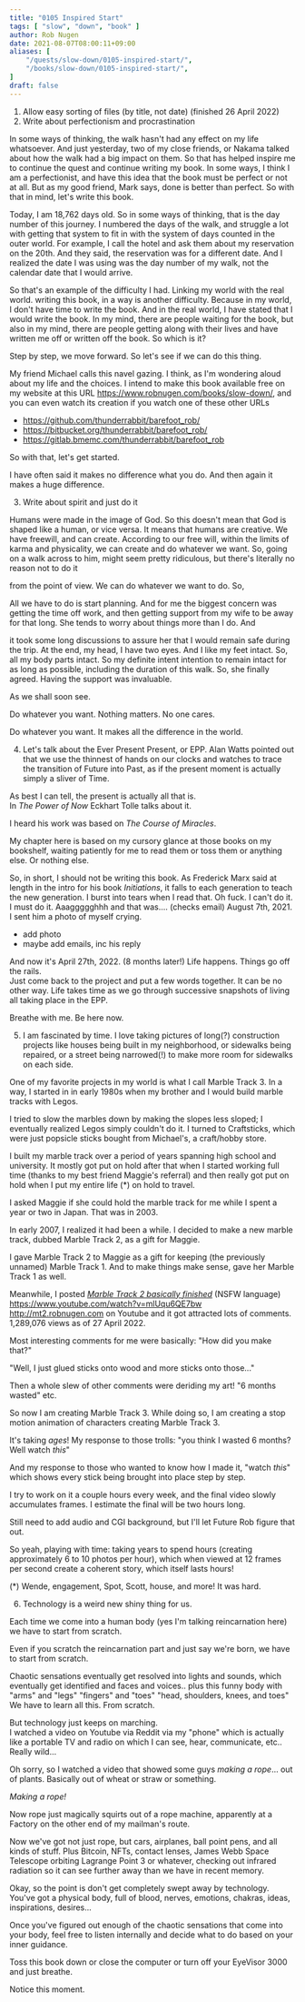 ```yaml
---
title: "0105 Inspired Start"
tags: [ "slow", "down", "book" ]
author: Rob Nugen
date: 2021-08-07T08:00:11+09:00
aliases: [
    "/quests/slow-down/0105-inspired-start/",
    "/books/slow-down/0105-inspired-start/",
]
draft: false
---
```


1. Allow easy sorting of files (by title, not date) (finished 26 April 2022)
2. Write about perfectionism and procrastination

In some ways of thinking, the walk hasn't had any effect on my life
whatsoever. And just yesterday, two of my close friends, or Nakama
talked about how the walk had a big impact on them. So that has helped
inspire me to continue the quest and continue writing my book. In some
ways, I think I am a perfectionist, and have this idea that the book
must be perfect or not at all. But as my good friend, Mark says, done
is better than perfect. So with that in mind, let's write this book.

Today, I am 18,762 days old. So in some ways of thinking, that is the
day number of this journey. I numbered the days of the walk, and
struggle a lot with getting that system to fit in with the system of
days counted in the outer world. For example, I call the hotel and ask
them about my reservation on the 20th. And they said, the reservation
was for a different date. And I realized the date I was using was the
day number of my walk, not the calendar date that I would arrive.

So that's an example of the difficulty I had. Linking my world with
the real world. writing this book, in a way is another
difficulty. Because in my world, I don't have time to write the
book. And in the real world, I have stated that I would write the
book. In my mind, there are people waiting for the book, but also in
my mind, there are people getting along with their lives and have
written me off or written off the book. So which is it?

Step by step, we move forward. So let's see if we can do this thing.

My friend Michael calls this navel gazing. I think, as I'm wondering
aloud about my life and the choices. I intend to make this book
available free on my website at this URL
https://www.robnugen.com/books/slow-down/, and you can even watch its
creation if you watch one of these other URLs

* https://github.com/thunderrabbit/barefoot_rob/
* https://bitbucket.org/thunderrabbit/barefoot_rob/
* https://gitlab.bmemc.com/thunderrabbit/barefoot_rob

So with that, let's get started.

I have often said it makes no difference what you do.  And then again
it makes a huge difference.

3. Write about spirit and just do it

Humans were made in the image of God. So this doesn't mean that God is
shaped like a human, or vice versa. It means that humans are
creative. We have freewill, and can create. According to our free
will, within the limits of karma and physicality, we can create and do
whatever we want. So, going on a walk across to him, might seem pretty
ridiculous, but there's literally no reason not to do it

from the point of view. We can do whatever we want to do. So,

All we have to do is start planning. And for me the biggest concern
was getting the time off work, and then getting support from my wife
to be away for that long.  She tends to worry about things more than I
do. And

it took some long discussions to assure her that I would remain safe
during the trip. At the end, my head, I have two eyes. And I like my
feet intact. So, all my body parts intact. So my definite intent
intention to remain intact for as long as possible, including the
duration of this walk. So, she finally agreed. Having the support was
invaluable.

As we shall soon see.


Do whatever you want.  Nothing matters.  No one cares.

Do whatever you want.  It makes all the difference in the world.

4. Let's talk about the Ever Present Present, or EPP.
Alan Watts pointed out that we use the thinnest of
hands on our clocks and watches to trace the transition of Future into Past,
as if the present moment is actually simply a sliver of Time.

As best I can tell, the present is actually all that is.  
In _The Power of Now_ Eckhart Tolle talks about it.

I heard his work was based on _The Course of Miracles_.

My chapter here is based on my cursory glance at those books on my bookshelf,
waiting patiently for me to read them or toss them or anything else.  Or nothing else.

So, in short, I should not be writing this book.  As Frederick Marx said at length
in the intro for his book _Initiations_, it falls to each generation to teach the
new generation. I burst into tears when I read that.  Oh fuck.  I can't do it.  
I must do it.  Aaaggggghhh  and that was.... (checks email) August 7th, 2021.  
I sent him a photo of myself crying.

* add photo
* maybe add emails, inc his reply

And now it's April 27th, 2022.  (8 months later!)  Life happens.  Things go off the rails.  
Just come back to the project and put a few words together.  It can be no other way.
Life takes time as we go through successive snapshots of living all taking place in the EPP.

Breathe with me.  Be here now.

5. I am fascinated by time.  I love taking pictures of long(?) construction projects
like houses being built in my neighborhood, or sidewalks being repaired,
or a street being narrowed(!) to make more room for sidewalks on each side.

One of my favorite projects in my world is what I call Marble Track 3.
In a way, I started in in early 1980s when my brother and I would build
marble tracks with Legos.

I tried to slow the marbles down by making the slopes less sloped;
I eventually realized Legos simply couldn't do it.  I turned to Craftsticks,
which were just popsicle sticks bought from Michael's, a craft/hobby store.

I built my marble track over a period of years spanning high school and university.
It mostly got put on hold after that when I started working full time
(thanks to my best friend Maggie's referral)
and then really got put on hold when I put my entire life (*) on hold to travel.

I asked Maggie if she could hold the marble track for me
while I spent a year or two in Japan.  That was in 2003.

In early 2007, I realized it had been a while.
I decided to make a new marble track, dubbed Marble Track 2,
as a gift for Maggie.

I gave Marble Track 2 to Maggie as a gift for keeping (the previously unnamed)
Marble Track 1. And to make things make sense, gave her Marble Track 1 as well.

Meanwhile, I posted
[_Marble Track 2 basically finished_](https://www.youtube.com/watch?reload=9&v=mlUqu6QE7bw)
(NSFW language)
https://www.youtube.com/watch?v=mlUqu6QE7bw
http://mt2.robnugen.com
on Youtube and it got attracted lots of comments.
1,289,076 views as of 27 April 2022.

Most interesting comments for me were basically: "How did you make that?"

"Well, I just glued sticks onto wood and more sticks onto those..."

Then a whole slew of other comments were deriding my art!  "6 months wasted" etc.

So now I am creating Marble Track 3.
While doing so, I am creating a stop motion animation
of characters creating Marble Track 3.

It's taking *ages*!  My response to those trolls:
"you think I wasted 6 months?  Well watch *this*"

And my response to those who wanted to know how I made it, "watch *this*"
which shows every stick being brought into place step by step.

I try to work on it a couple hours every week,
and the final video slowly accumulates frames.
I estimate the final will be two hours long.

Still need to add audio and CGI background, but I'll let Future Rob figure that out.

So yeah, playing with time: taking years to spend hours (creating approximately
6 to 10 photos per hour), which when viewed at 12 frames per second create a coherent
story, which itself lasts hours!

(*) Wende, engagement, Spot, Scott, house, and more!  It was hard.

6. Technology is a weird new shiny thing for us.

Each time we come into a human body (yes I'm talking reincarnation here)
we have to start from scratch.

Even if you scratch the reincarnation part and just say we're born,
we have to start from scratch.

Chaotic sensations eventually get resolved into lights and sounds, which eventually get
identified and faces and voices.. plus this funny body with "arms" and "legs" "fingers" and "toes"
"head, shoulders, knees, and toes"   We have to learn all this. From scratch.

But technology just keeps on marching.  
I watched a video on Youtube via Reddit via my "phone"
which is actually like a portable TV and radio
on which I can see, hear, communicate, etc..  Really wild...  

Oh sorry, so I watched a video that showed some guys *making a rope*...
out of plants.  Basically out of wheat or straw or something.

*Making a rope!*

Now rope just magically squirts out of a rope machine,
apparently at a Factory on the other end of my mailman's route.

Now we've got not just rope, but cars, airplanes, ball point pens, and all kinds of stuff.
Plus Bitcoin, NFTs, contact lenses, James Webb Space Telescope orbiting Lagrange Point 3
or whatever, checking out infrared radiation so it can see further away
than we have in recent memory.

Okay, so the point is
don't get completely swept away by technology.  
You've got a physical body, full of blood, nerves,
emotions, chakras, ideas, inspirations, desires...

Once you've figured out enough of the chaotic sensations that come into your body,
feel free to listen internally and decide what to do based on your inner guidance.

Toss this book down or close the computer or turn off your EyeVisor 3000 and just breathe.

Notice this moment.
